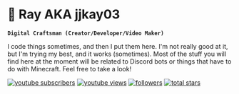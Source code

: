 # 🦊 Ray AKA jjkay03

**`Digital Craftsman (Creator/Developer/Video Maker)`**

I code things sometimes, and then I put them here. I'm not really good at it, but I'm trying my best, and it works (sometimes). Most of the stuff you will find here at the moment will be related to Discord bots or things that have to do with Minecraft. Feel free to take a look!

<p align="left">
      <a href="https://www.youtube.com/c/jjkay03?sub_confirmation=1">
         <img alt="youtube subscribers" title="Subscribe to my YouTube channel" src="https://custom-icon-badges.demolab.com/youtube/channel/subscribers/UCUnaLtRXTH6tnh6MwtFVA1A?color=%23E05D44&label=SUBSCRIBE&logo=video&logoColor=white&style=for-the-badge&labelColor=FF0000"/></a> 
      <a href="https://www.youtube.com/c/jjkay03">
         <img alt="youtube views" title="YouTube views" src="https://custom-icon-badges.demolab.com/youtube/channel/views/UCUnaLtRXTH6tnh6MwtFVA1A?color=%23E1AD0E&logo=eye&logoColor=white&style=for-the-badge&labelColor=C79600"/></a> 
      <a href="https://github.com/jjkay03?tab=followers">
         <img alt="followers" title="Follow me on Github" src="https://custom-icon-badges.demolab.com/github/followers/jjkay03?color=236ad3&labelColor=1155ba&style=for-the-badge&logo=person-add&label=Follow&logoColor=white"/></a>
      <a href="https://github.com/jjkay03?tab=repositories&sort=stargazers">
         <img alt="total stars" title="Total stars on GitHub" src="https://custom-icon-badges.demolab.com/github/stars/jjkay03?color=55960c&style=for-the-badge&labelColor=488207&logo=star"/></a>
   </p>

